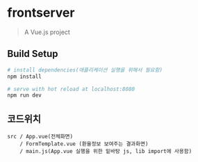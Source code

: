 # frontserver

> A Vue.js project

## Build Setup

``` bash
# install dependencies(애플리케이션 실행을 위해서 필요함)
npm install

# serve with hot reload at localhost:8080
npm run dev


```

## 코드위치

``` 
src / App.vue(전체화면)
    / FormTemplate.vue (환율정보 보여주는 결과화면)
    / main.js(App.vue 실행을 위한 밑바탕 js, lib import에 사용함)


```

